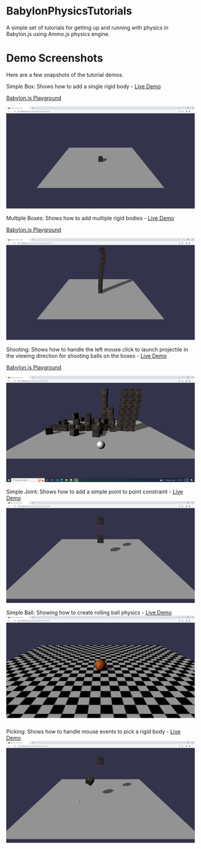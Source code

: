 # BabylonPhysicsTutorials
A simple set of tutorials for getting up and running with physics in Babylon.js using Ammo.js physics engine.

Demo Screenshots
================
Here are a few snapshots of the tutorial demos.

Simple Box: Shows how to add a single rigid body - <a href="https://raw.githack.com/mmmovania/BabylonPhysicsTutorials/master/SimpleBox.html" target="_blank">Live Demo</a> 

<a href="https://playground.babylonjs.com/#KPZCU8">Babylon.js Playground</a>

![alt text](images/SimpleBox.png "Simple Box")

Multiple Boxes: Shows how to add multiple rigid bodies - <a href="https://raw.githack.com/mmmovania/BabylonPhysicsTutorials/master/MultipleBoxes.html" target="_blank">Live Demo</a>

<a href="https://playground.babylonjs.com/#8P4W9T">Babylon.js Playground</a>

![alt text](images/MultipleBoxes.png "Multiple Boxes")

Shooting: Shows how to handle the left mouse click to launch projectile in the viewing direction for shooting balls on the boxes -  <a href="https://raw.githack.com/mmmovania/BabylonPhysicsTutorials/master/Shooting.html" target="_blank">Live Demo</a>

<a href="https://playground.babylonjs.com/#VSB2WG">Babylon.js Playground</a>

![alt text](images/Shooting.png "Shooting")

Simple Joint: Shows how to add a simple point to point constraint - <a href="https://raw.githack.com/mmmovania/BabylonPhysicsTutorials/master/SimpleJoint.html" target="_blank">Live Demo</a>
![alt text](images/SimpleJoint.png "Simple Joint")

Simple Ball: Showing how to create rolling ball physics - <a href="https://raw.githack.com/mmmovania/BabylonPhysicsTutorials/master/SimpleBall.html" target="_blank">Live Demo</a>
![alt text](images/SimpleBall.png "Simple Ball")

Picking: Shows how to handle mouse events to pick a rigid body -  <a href="https://raw.githack.com/mmmovania/BabylonPhysicsTutorials/master/Picking.html" target="_blank">Live Demo</a>
![alt text](images/Picking.png "Picking")
